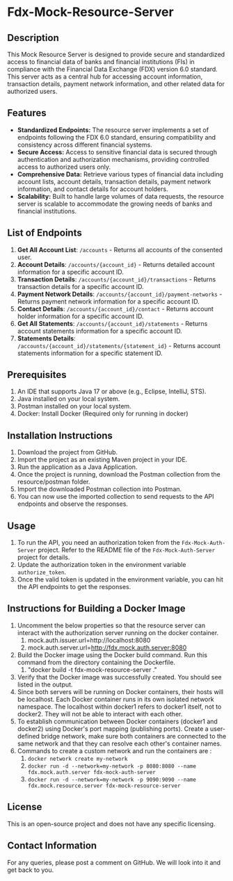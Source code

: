 
# Fdx-Mock-Resource-Server

## Description
This Mock Resource Server is designed to provide secure and standardized access to financial data of banks and financial institutions (FIs) in compliance with the Financial Data Exchange (FDX) version 6.0 standard. 
This server acts as a central hub for accessing account information, transaction details, payment network information, and other related data for authorized users.

## Features

* **Standardized Endpoints:** The resource server implements a set of endpoints following the FDX 6.0 standard, ensuring compatibility and consistency across different financial systems.
* **Secure Access:** Access to sensitive financial data is secured through authentication and authorization mechanisms, providing controlled access to authorized users only.
* **Comprehensive Data:** Retrieve various types of financial data including account lists, account details, transaction details, payment network information, and contact details for account holders.
* **Scalability:** Built to handle large volumes of data requests, the resource server is scalable to accommodate the growing needs of banks and financial institutions.

## List of Endpoints
1. **Get All Account List**: `/accounts` - Returns all accounts of the consented user.
2. **Account Details**: `/accounts/{account_id}` - Returns detailed account information for a specific account ID.
3. **Transaction Details**: `/accounts/{account_id}/transactions` - Returns transaction details for a specific account ID.
4. **Payment Network Details**: `/accounts/{account_id}/payment-networks` - Returns payment network information for a specific account ID.
5. **Contact Details**: `/accounts/{account_id}/contact` - Returns account holder information for a specific account ID.
6. **Get All Statements**: `/accounts/{account_id}/statements` - Returns account statements information for a specific account ID.
7. **Statements Details**: `/accounts/{account_id}/statements/{statement_id}` - Returns account statements information for a specific statement ID.

## Prerequisites
1. An IDE that supports Java 17 or above (e.g., Eclipse, IntelliJ, STS).
2. Java installed on your local system.
3. Postman installed on your local system.
4. Docker: Install Docker (Required only for running in docker)

## Installation Instructions
1. Download the project from GitHub.
2. Import the project as an existing Maven project in your IDE.
3. Run the application as a Java Application.
4. Once the project is running, download the Postman collection from the resource/postman folder.
5. Import the downloaded Postman collection into Postman.
6. You can now use the imported collection to send requests to the API endpoints and observe the responses.

## Usage
1. To run the API, you need an authorization token from the `Fdx-Mock-Auth-Server` project. Refer to the README file of the `Fdx-Mock-Auth-Server` project for details.
2. Update the authorization token in the environment variable `authorize_token`.
3. Once the valid token is updated in the environment variable, you can hit the API endpoints to get the responses.

## Instructions for Building a Docker Image
1. Uncomment the below properties so that the resource server can interact with the authorization server running on the docker container.
    1. mock.auth.issuer.url=http://localhost:8080
    2. mock.auth.server.url=http://fdx.mock.auth.server:8080
2. Build the Docker image using the Docker build command. Run this command from the directory containing the Dockerfile.
    1. "docker build -t fdx-mock-resource-server ."
3. Verify that the Docker image was successfully created. You should see <image-name> listed in the output.
4. Since both servers will be running on Docker containers, their hosts will be localhost.
   Each Docker container runs in its own isolated network namespace. The localhost within docker1 refers to docker1 itself, not to docker2. They will not be able to interact with each other.
5. To establish communication between Docker containers (docker1 and docker2) using Docker's port mapping (publishing ports).
   Create a user-defined bridge network, make sure both containers are connected to the same network and that they can resolve each other's container names.
6. Commands to create a custom network and run the containers are :
    1. `docker network create my-network`
    2. `docker run -d --network=my-network -p 8080:8080 --name fdx.mock.auth.server fdx-mock-auth-server`
    3. `docker run -d --network=my-network -p 9090:9090 --name fdx.mock.resource.server fdx-mock-resource-server`

## License
This is an open-source project and does not have any specific licensing.

## Contact Information
For any queries, please post a comment on GitHub. We will look into it and get back to you.
